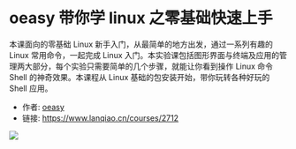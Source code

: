 # oeasy 带你学 linux 之零基础快速上手

本课面向的零基础 Linux 新手入门，从最简单的地方出发，通过一系列有趣的 Linux 常用命令，一起完成 Linux 入门。本实验课包括图形界面与终端及应用的管理两大部分，每个实验只需要简单的几个步骤，就能让你看到操作 Linux 命令 Shell 的神奇效果。本课程从 Linux 基础的包安装开始，带你玩转各种好玩的 Shell 应用。

- 作者: [oeasy](https://www.lanqiao.cn/users/1190679/)
- 链接: https://www.lanqiao.cn/courses/2712

![](https://doc.shiyanlou.com/courses/byscript-20220113-1642071750665)